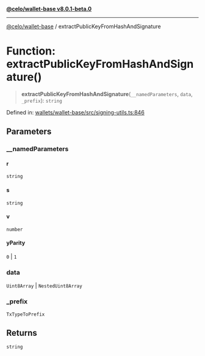 [**@celo/wallet-base v8.0.1-beta.0**](../README.md)

***

[@celo/wallet-base](../README.md) / extractPublicKeyFromHashAndSignature

# Function: extractPublicKeyFromHashAndSignature()

> **extractPublicKeyFromHashAndSignature**(`__namedParameters`, `data`, `_prefix`): `string`

Defined in: [wallets/wallet-base/src/signing-utils.ts:846](https://github.com/celo-org/developer-tooling/blob/master/packages/sdk/wallets/wallet-base/src/signing-utils.ts#L846)

## Parameters

### \_\_namedParameters

#### r

`string`

#### s

`string`

#### v

`number`

#### yParity

`0` \| `1`

### data

`Uint8Array` | `NestedUint8Array`

### \_prefix

`TxTypeToPrefix`

## Returns

`string`
